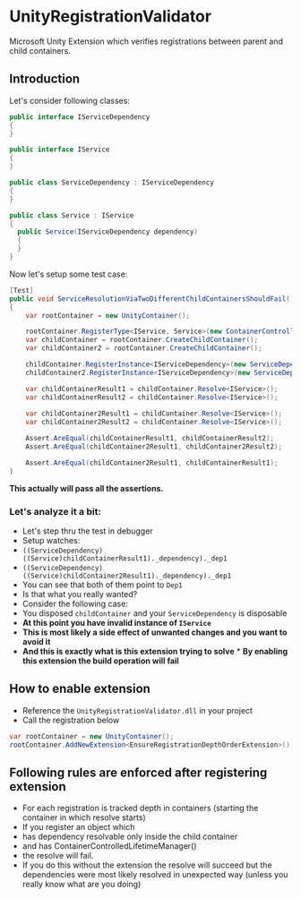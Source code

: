 # UnityRegistrationValidator

Microsoft Unity Extension which verifies registrations between parent and child containers.

## Introduction

Let's consider following classes:

```csharp
public interface IServiceDependency
{
}

public interface IService
{
}

public class ServiceDependency : IServiceDependency
{
}

public class Service : IService
{
  public Service(IServiceDependency dependency)
  {
  }
}
```

Now let's setup some test case:

```csharp
[Test]
public void ServiceResolutionViaTwoDifferentChildContainersShouldFail()
{
    var rootContainer = new UnityContainer();

    rootContainer.RegisterType<IService, Service>(new ContainerControlledLifetimeManager());
    var childContainer = rootContainer.CreateChildContainer();
    var childContainer2 = rootContainer.CreateChildContainer();

    childContainer.RegisterInstance<IServiceDependency>(new ServiceDependency("Dep1"));
    childContainer2.RegisterInstance<IServiceDependency>(new ServiceDependency("Dep2"));

    var childContainerResult1 = childContainer.Resolve<IService>();
    var childContainerResult2 = childContainer.Resolve<IService>();
            
    var childContainer2Result1 = childContainer.Resolve<IService>();
    var childContainer2Result2 = childContainer.Resolve<IService>();

    Assert.AreEqual(childContainerResult1, childContainerResult2);
    Assert.AreEqual(childContainer2Result1, childContainer2Result2);

    Assert.AreEqual(childContainer2Result1, childContainerResult1);
}
```

**This actually will pass all the assertions.** 

### Let's analyze it a bit:
* Let's step thru the test in debugger
* Setup watches:
 * `((ServiceDependency)((Service)childContainerResult1)._dependency)._dep1`
 * `((ServiceDependency)((Service)childContainer2Result1)._dependency)._dep1`
* You can see that both of them point to `Dep1`
 * Is that what you really wanted?
 * Consider the following case:
  * You disposed `childContainer` and your `ServiceDependency` is disposable
  * **At this point you have invalid instance of `IService`**
  * **This is most likely a side effect of unwanted changes and you want to avoid it**
   * **And this is exactly what is this extension trying to solve**
    * **By enabling this extension the build operation will fail**

## How to enable extension

* Reference the `UnityRegistrationValidator.dll` in your project
* Call the registration below

```csharp
var rootContainer = new UnityContainer();
rootContainer.AddNewExtension<EnsureRegistrationDepthOrderExtension>();
```

## Following rules are enforced after registering extension

* For each registration is tracked depth in containers (starting the container in which resolve starts)
* If you register an object which
 * has dependency resolvable only inside the child container
 * and has ContainerControlledLifetimeManager()
* the resolve will fail.
* If you do this without the extension the resolve will succeed but the dependencies were most likely resolved in unexpected way (unless you really know what are you doing)
